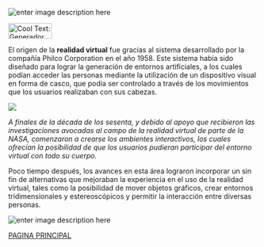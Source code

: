 ![enter image description here](https://images.cooltext.com/5136779.png)

<a href="http://es.cooltext.com" target="_top"><img src="https://cooltext.com/images/ct_button.gif" width="88" height="31" alt="Cool Text: Generador de Logotipos y Gráficos." /></a>

El origen de la  **realidad virtual**  fue gracias al sistema desarrollado por la compañía Philco Corporation en el año 1958. Este sistema había sido diseñado para lograr la generación de entornos artificiales, a los cuales podían acceder las personas mediante la utilización de un dispositivo visual en forma de casco, que podía ser controlado a través de los movimientos que los usuarios realizaban con sus cabezas.

![](https://i.kinja-img.com/gawker-media/image/upload/t_original/rzcg88l0mhg2qpn3kkrn.jpg)

*A finales de la década de los sesenta, y debido al apoyo que recibieron las investigaciones avocadas al campo de la realidad virtual de parte de la NASA, comenzaron a crearse los ambientes interactivos, los cuales ofrecían la posibilidad de que los usuarios pudieran participar del entorno virtual con todo su cuerpo.*

Poco tiempo después, los avances en esta área lograron incorporar un sin fin de alternativas que mejoraban la experiencia en el uso de la realidad virtual, tales como la posibilidad de mover objetos gráficos, crear entornos tridimensionales y estereoscópicos y permitir la interacción entre diversas personas.


![enter image description here](https://media.giphy.com/media/Vp4cpDCA4Pwm4/giphy.gif)


[PAGINA PRINCIPAL](https://yadhiraescobedo88.github.io/PROYECTO-INTEGRADOR-DE-CIERRE-DEL-BLOQUE-II-A-PROMEDIAR./) 
